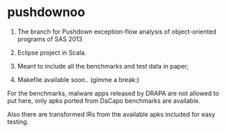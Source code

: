 pushdownoo
=======

1. The branch for Pushdown exception-flow analysis of object-oriented programs of SAS 2013

2. Eclipse project in Scala. 

3. Meant to include all the benchmarks and test data in paper;
4. Makefile available soon.. (gimme a break:)


For the benchmarks, malware apps released by DRAPA are not allowed to put here, only apks ported from DaCapo benchmarks are available.

Also there are transformed IRs from the available apks included for easy testing.



